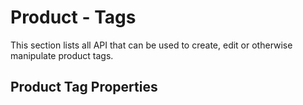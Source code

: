 # Product - Tags #

This section lists all API that can be used to create, edit or otherwise manipulate product tags.

## Product Tag Properties ##
